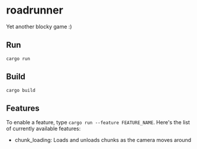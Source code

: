 # roadrunner

Yet another blocky game :)

## Run

`cargo run`

## Build

`cargo build`

## Features

To enable a feature, type `cargo run --feature FEATURE_NAME`. Here's the list of currently available features:

- chunk_loading: Loads and unloads chunks as the camera moves around
